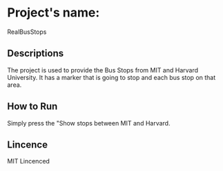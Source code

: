 # Project's name: 
RealBusStops
## Descriptions
The project is used to provide the Bus Stops from MIT and Harvard University. It has a marker that is going to stop and each bus stop on that area.
## How to Run
Simply press the "Show stops between MIT and Harvard.
## Lincence
MIT Lincenced
